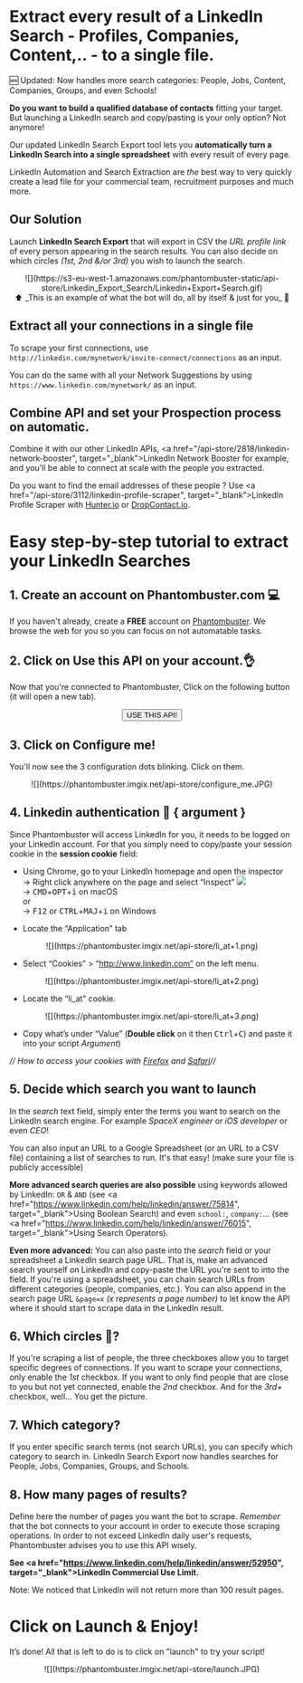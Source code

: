 # Extract every result of a LinkedIn Search - Profiles, Companies, Content,.. - to a single file.

🆕 Updated: Now handles more search categories: People, Jobs, Content, Companies, Groups, and even Schools!

**Do you want to build a qualified database of contacts** fitting your target. But launching a LinkedIn search and copy/pasting is your only option? Not anymore!

Our updated LinkedIn Search Export tool lets you **automatically turn a LinkedIn Search into a single spreadsheet** with every result of every page.

LinkedIn Automation and Search Extraction are _the_ best way to very quickly create a lead file for your commercial team, recruitment purposes and much more.

## Our Solution

Launch **LinkedIn Search Export** that will export in CSV the _URL profile link_ of every person appearing in the search results.
You can also decide on which circles _(1st, 2nd &/or 3rd)_ you wish to launch the search.

<center>![](https://s3-eu-west-1.amazonaws.com/phantombuster-static/api-store/Linkedin_Export_Search/Linkedin+Export+Search.gif)</center>
<center>⬆️ _This is an example of what the bot will do, all by itself & just for you_ 💖</center>

## Extract all your connections in a single file

To scrape your first connections, use `http://linkedin.com/mynetwork/invite-connect/connections` as an input. 

You can do the same with all your Network Suggestions by using `https://www.linkedin.com/mynetwork/` as an input.

## Combine API and set your Prospection process on automatic. 

Combine it with our other LinkedIn APIs, <a href="/api-store/2818/linkedin-network-booster", target="_blank">LinkedIn Network Booster</a> for example, and you'll be able to connect at scale with the people you extracted.

Do you want to find the email addresses of these people ? Use <a href="/api-store/3112/linkedin-profile-scraper", target="_blank">LinkedIn Profile Scraper</a> with [Hunter.io](hunter.io) or [DropContact.io](dropcontact.io).


# Easy step-by-step tutorial to extract your LinkedIn Searches

## 1. Create an account on Phantombuster.com 💻
If you haven't already, create a **FREE** account on [Phantombuster](https://phantombuster.com/register). We browse the web for you so you can focus on not automatable tasks.


## 2. Click on Use this API on your account.👌
Now that you're connected to Phantombuster, Click on the following button (it will open a new tab).

<center><button type="button" class="btn btn-warning callToAction" onclick="useThisApi()">USE THIS API!</button></center>

## 3. Click on Configure me!
You'll now see the 3 configuration dots blinking. Click on them.

<center>![](https://phantombuster.imgix.net/api-store/configure_me.JPG)</center>


## 4. Linkedin authentication 🔑 { argument }
Since Phantombuster will access LinkedIn for you, it needs to be logged on your LinkedIn account. For that you simply need to copy/paste your session cookie in the **session cookie** field:
* Using Chrome, go to your LinkedIn homepage and open the inspector  
→ Right click anywhere on the page and select “Inspect” ![](https://phantombuster.imgix.net/api-store/Inspect+browser.png)  
→ <kbd>CMD</kbd>+<kbd>OPT</kbd>+<kbd>i</kbd> on macOS  
or  
→ <kbd>F12</kbd> or <kbd>CTRL</kbd>+<kbd>MAJ</kbd>+<kbd>i</kbd> on Windows

* Locate the “Application” tab

<center>![](https://phantombuster.imgix.net/api-store/li_at+1.png)</center>

* Select “Cookies” > “http://www.linkedin.com” on the left menu.

<center>![](https://phantombuster.imgix.net/api-store/li_at+2.png)</center>

* Locate the “li_at” cookie.

<center>![](https://phantombuster.imgix.net/api-store/li_at+3.png)</center/>

* Copy what’s under “Value” (**Double click** on it then <kbd>Ctrl</kbd>+<kbd>C</kbd>) and paste it into your script _Argument_)

_// How to access your cookies with <a href="https://developer.mozilla.org/en-US/docs/Tools/Storage_Inspector" target="_blank">Firefox</a> and <a href="https://www.macobserver.com/tmo/article/see_full_cookie_details_in_safari_5.1" target="_blank">Safari</a>//_

## 5. Decide which search you want to launch

In the _search_ text field, simply enter the terms you want to search on the LinkedIn search engine. For example _SpaceX engineer_ or _iOS developer_ or even _CEO_!

You can also input an URL to a Google Spreadsheet (or an URL to a CSV file) containing a list of searches to run. It's that easy! (make sure your file is publicly accessible)

**More advanced search queries are also possible** using keywords allowed by LinkedIn: `OR` & `AND` (see <a href="https://www.linkedin.com/help/linkedin/answer/75814", target="_blank">Using Boolean Search</a>) and even `school:`, `company:`... (see <a href="https://www.linkedin.com/help/linkedin/answer/76015", target="_blank">Using Search Operators</a>).

**Even more advanced:** You can also paste into the _search_ field or your spreadsheet a LinkedIn search page URL. That is, make an advanced search yourself on LinkedIn and copy-paste the URL you're sent to into the field. If you're using a spreadsheet, you can chain search URLs from different categories (people, companies, etc.).
You can also append in the search page URL `&page=x` _(x represents a page number)_ to let know the API where it should start to scrape data in the LinkedIn result.

## 6. Which circles 💫?

If you're scraping a list of people, the three checkboxes allow you to target specific degrees of connections. If you want to scrape your connections, only enable the _1st_ checkbox. If you want to only find people that are close to you but not yet connected, enable the _2nd_ checkbox. And for the _3rd+_ checkbox, well... You get the picture.

## 7. Which category?

If you enter specific search terms (not search URLs), you can specify which category to search in. LinkedIn Search Export now handles searches for People, Jobs, Companies, Groups, and Schools.

## 8. How many pages of results?

Define here the number of pages you want the bot to scrape.
_Remember_  that the bot connects to your account in order to execute those scraping operations. In order to not exceed LinkedIn daily user's requests, Phantombuster advises you to use this API wisely.

**See <a href="https://www.linkedin.com/help/linkedin/answer/52950", target="_blank">LinkedIn Commercial Use Limit</a>.**

Note: We noticed that LinkedIn will not return more than 100 result pages.


# Click on Launch & Enjoy!
It’s done! All that is left to do is to click on "launch" to try your script!

<center>![](https://phantombuster.imgix.net/api-store/launch.JPG)</center>